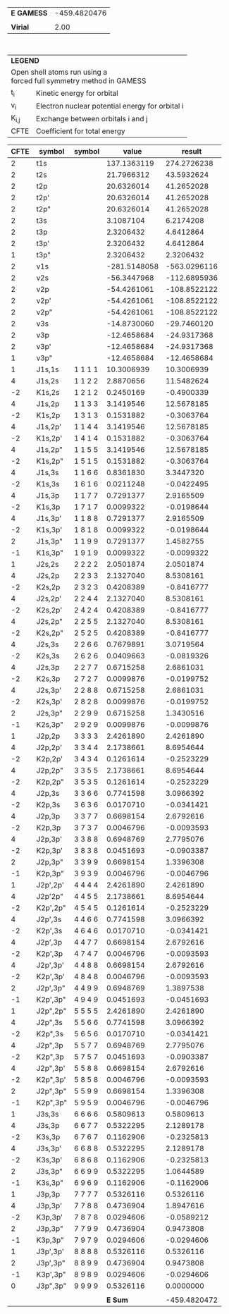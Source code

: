 <div class="grid-wrapper" id="integrals-table-17">

<div id="table1">

|              |              |
| ------------ | ------------ |
| **E GAMESS** | -459.4820476 |
|              |              |
| **Virial**   | 2.00         |

<table style="margin-top: 3rem">
<tr>
  <td colspan="2">
    <b>LEGEND</b>
  </td>
</tr>
<tr>
  <td colspan="2">
    Open shell atoms run using a <br>forced full symmetry method in GAMESS
  </td>
</tr>
<tr>
  <td>t<sub>i</sub></td> <td> Kinetic energy for orbital</td>
</tr>
<tr>
  <td>v<sub>i</sub></td> <td>Electron nuclear potential energy for orbital i</td>
</tr>
<tr>
  <td>K<sub>i,j</sub></td>  <td>Exchange between orbitals i and j</td>
</tr>
<tr>
  <td>CFTE</td> <td>Coefficient for total energy</td>
</tr>
</table>

</div>

<div id="table2">

| CFTE | symbol   | symbol  | value        | result       |
| ---- | -------- | ------- | ------------ | ------------ |
| 2    | t1s      |         | 137.1363119  | 274.2726238  |
| 2    | t2s      |         | 21.7966312   | 43.5932624   |
| 2    | t2p      |         | 20.6326014   | 41.2652028   |
| 2    | t2p'     |         | 20.6326014   | 41.2652028   |
| 2    | t2p"     |         | 20.6326014   | 41.2652028   |
| 2    | t3s      |         | 3.1087104    | 6.2174208    |
| 2    | t3p      |         | 2.3206432    | 4.6412864    |
| 2    | t3p'     |         | 2.3206432    | 4.6412864    |
| 1    | t3p"     |         | 2.3206432    | 2.3206432    |
| 2    | v1s      |         | -281.5148058 | -563.0296116 |
| 2    | v2s      |         | -56.3447968  | -112.6895936 |
| 2    | v2p      |         | -54.4261061  | -108.8522122 |
| 2    | v2p'     |         | -54.4261061  | -108.8522122 |
| 2    | v2p"     |         | -54.4261061  | -108.8522122 |
| 2    | v3s      |         | -14.8730060  | -29.7460120  |
| 2    | v3p      |         | -12.4658684  | -24.9317368  |
| 2    | v3p'     |         | -12.4658684  | -24.9317368  |
| 1    | v3p"     |         | -12.4658684  | -12.4658684  |
| 1    | J1s,1s   | 1 1 1 1 | 10.3006939   | 10.3006939   |
| 4    | J1s,2s   | 1 1 2 2 | 2.8870656    | 11.5482624   |
| -2   | K1s,2s   | 1 2 1 2 | 0.2450169    | -0.4900339   |
| 4    | J1s,2p   | 1 1 3 3 | 3.1419546    | 12.5678185   |
| -2   | K1s,2p   | 1 3 1 3 | 0.1531882    | -0.3063764   |
| 4    | J1s,2p'  | 1 1 4 4 | 3.1419546    | 12.5678185   |
| -2   | K1s,2p'  | 1 4 1 4 | 0.1531882    | -0.3063764   |
| 4    | J1s,2p"  | 1 1 5 5 | 3.1419546    | 12.5678185   |
| -2   | K1s,2p"  | 1 5 1 5 | 0.1531882    | -0.3063764   |
| 4    | J1s,3s   | 1 1 6 6 | 0.8361830    | 3.3447320    |
| -2   | K1s,3s   | 1 6 1 6 | 0.0211248    | -0.0422495   |
| 4    | J1s,3p   | 1 1 7 7 | 0.7291377    | 2.9165509    |
| -2   | K1s,3p   | 1 7 1 7 | 0.0099322    | -0.0198644   |
| 4    | J1s,3p'  | 1 1 8 8 | 0.7291377    | 2.9165509    |
| -2   | K1s,3p'  | 1 8 1 8 | 0.0099322    | -0.0198644   |
| 2    | J1s,3p"  | 1 1 9 9 | 0.7291377    | 1.4582755    |
| -1   | K1s,3p"  | 1 9 1 9 | 0.0099322    | -0.0099322   |
| 1    | J2s,2s   | 2 2 2 2 | 2.0501874    | 2.0501874    |
| 4    | J2s,2p   | 2 2 3 3 | 2.1327040    | 8.5308161    |
| -2   | K2s,2p   | 2 3 2 3 | 0.4208389    | -0.8416777   |
| 4    | J2s,2p'  | 2 2 4 4 | 2.1327040    | 8.5308161    |
| -2   | K2s,2p'  | 2 4 2 4 | 0.4208389    | -0.8416777   |
| 4    | J2s,2p"  | 2 2 5 5 | 2.1327040    | 8.5308161    |
| -2   | K2s,2p"  | 2 5 2 5 | 0.4208389    | -0.8416777   |
| 4    | J2s,3s   | 2 2 6 6 | 0.7679891    | 3.0719564    |
| -2   | K2s,3s   | 2 6 2 6 | 0.0409663    | -0.0819326   |
| 4    | J2s,3p   | 2 2 7 7 | 0.6715258    | 2.6861031    |
| -2   | K2s,3p   | 2 7 2 7 | 0.0099876    | -0.0199752   |
| 4    | J2s,3p'  | 2 2 8 8 | 0.6715258    | 2.6861031    |
| -2   | K2s,3p'  | 2 8 2 8 | 0.0099876    | -0.0199752   |
| 2    | J2s,3p"  | 2 2 9 9 | 0.6715258    | 1.3430516    |
| -1   | K2s,3p"  | 2 9 2 9 | 0.0099876    | -0.0099876   |
| 1    | J2p,2p   | 3 3 3 3 | 2.4261890    | 2.4261890    |
| 4    | J2p,2p'  | 3 3 4 4 | 2.1738661    | 8.6954644    |
| -2   | K2p,2p'  | 3 4 3 4 | 0.1261614    | -0.2523229   |
| 4    | J2p,2p"  | 3 3 5 5 | 2.1738661    | 8.6954644    |
| -2   | K2p,2p"  | 3 5 3 5 | 0.1261614    | -0.2523229   |
| 4    | J2p,3s   | 3 3 6 6 | 0.7741598    | 3.0966392    |
| -2   | K2p,3s   | 3 6 3 6 | 0.0170710    | -0.0341421   |
| 4    | J2p,3p   | 3 3 7 7 | 0.6698154    | 2.6792616    |
| -2   | K2p,3p   | 3 7 3 7 | 0.0046796    | -0.0093593   |
| 4    | J2p,3p'  | 3 3 8 8 | 0.6948769    | 2.7795076    |
| -2   | K2p,3p'  | 3 8 3 8 | 0.0451693    | -0.0903387   |
| 2    | J2p,3p"  | 3 3 9 9 | 0.6698154    | 1.3396308    |
| -1   | K2p,3p"  | 3 9 3 9 | 0.0046796    | -0.0046796   |
| 1    | J2p',2p' | 4 4 4 4 | 2.4261890    | 2.4261890    |
| 4    | J2p'2p"  | 4 4 5 5 | 2.1738661    | 8.6954644    |
| -2   | K2p',2p" | 4 5 4 5 | 0.1261614    | -0.2523229   |
| 4    | J2p',3s  | 4 4 6 6 | 0.7741598    | 3.0966392    |
| -2   | K2p',3s  | 4 6 4 6 | 0.0170710    | -0.0341421   |
| 4    | J2p',3p  | 4 4 7 7 | 0.6698154    | 2.6792616    |
| -2   | K2p',3p  | 4 7 4 7 | 0.0046796    | -0.0093593   |
| 4    | J2p',3p' | 4 4 8 8 | 0.6698154    | 2.6792616    |
| -2   | K2p',3p' | 4 8 4 8 | 0.0046796    | -0.0093593   |
| 2    | J2p',3p" | 4 4 9 9 | 0.6948769    | 1.3897538    |
| -1   | K2p',3p" | 4 9 4 9 | 0.0451693    | -0.0451693   |
| 1    | J2p",2p" | 5 5 5 5 | 2.4261890    | 2.4261890    |
| 4    | J2p",3s  | 5 5 6 6 | 0.7741598    | 3.0966392    |
| -2   | K2p",3s  | 5 6 5 6 | 0.0170710    | -0.0341421   |
| 4    | J2p",3p  | 5 5 7 7 | 0.6948769    | 2.7795076    |
| -2   | K2p",3p  | 5 7 5 7 | 0.0451693    | -0.0903387   |
| 4    | J2p",3p' | 5 5 8 8 | 0.6698154    | 2.6792616    |
| -2   | K2p",3p' | 5 8 5 8 | 0.0046796    | -0.0093593   |
| 2    | J2p",3p" | 5 5 9 9 | 0.6698154    | 1.3396308    |
| -1   | K2p",3p" | 5 9 5 9 | 0.0046796    | -0.0046796   |
| 1    | J3s,3s   | 6 6 6 6 | 0.5809613    | 0.5809613    |
| 4    | J3s,3p   | 6 6 7 7 | 0.5322295    | 2.1289178    |
| -2   | K3s,3p   | 6 7 6 7 | 0.1162906    | -0.2325813   |
| 4    | J3s,3p'  | 6 6 8 8 | 0.5322295    | 2.1289178    |
| -2   | K3s,3p'  | 6 8 6 8 | 0.1162906    | -0.2325813   |
| 2    | J3s,3p"  | 6 6 9 9 | 0.5322295    | 1.0644589    |
| -1   | K3s,3p"  | 6 9 6 9 | 0.1162906    | -0.1162906   |
| 1    | J3p,3p   | 7 7 7 7 | 0.5326116    | 0.5326116    |
| 4    | J3p,3p'  | 7 7 8 8 | 0.4736904    | 1.8947616    |
| -2   | K3p,3p'  | 7 8 7 8 | 0.0294606    | -0.0589212   |
| 2    | J3p,3p"  | 7 7 9 9 | 0.4736904    | 0.9473808    |
| -1   | K3p,3p"  | 7 9 7 9 | 0.0294606    | -0.0294606   |
| 1    | J3p',3p' | 8 8 8 8 | 0.5326116    | 0.5326116    |
| 2    | J3p',3p" | 8 8 9 9 | 0.4736904    | 0.9473808    |
| -1   | K3p',3p" | 8 9 8 9 | 0.0294606    | -0.0294606   |
| 0    | J3p",3p" | 9 9 9 9 | 0.5326116    | 0.0000000    |
|      |          |         |              |              |
|      |          |         | **E Sum**    | -459.4820472 |

</div>

</div>
